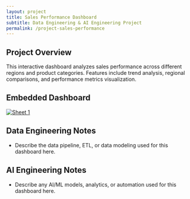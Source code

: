 ```yaml
---
layout: project
title: Sales Performance Dashboard
subtitle: Data Engineering & AI Engineering Project
permalink: /project-sales-performance
---
```

## Project Overview

This interactive dashboard analyzes sales performance across different regions and product categories. Features include trend analysis, regional comparisons, and performance metrics visualization.

## Embedded Dashboard

<div class='tableauPlaceholder' id='viz1752987405665' style='position: relative'>
  <noscript><a href='#'><img alt='Sheet 1 ' src='https://public.tableau.com/static/images/Te/Template1_17529872097650/Sheet1/1_rss.png' style='border: none' /></a></noscript>
  <object class='tableauViz'  style='display:none;'><param name='host_url' value='https%3A%2F%2Fpublic.tableau.com%2F' /> <param name='embed_code_version' value='3' /> <param name='site_root' value='' /><param name='name' value='Template1_17529872097650/Sheet1' /><param name='tabs' value='no' /><param name='toolbar' value='yes' /><param name='static_image' value='https://public.tableau.com/static/images/Te/Template1_17529872097650/Sheet1/1.png' /> <param name='animate_transition' value='yes' /> <param name='display_static_image' value='yes' /> <param name='display_spinner' value='yes' /> <param name='display_overlay' value='yes' /> <param name='display_count' value='yes' /> <param name='language' value='en-US' /></object>
</div>
<script type='text/javascript'>
  var divElement = document.getElementById('viz1752987405665');
  var vizElement = divElement.getElementsByTagName('object')[0];
  vizElement.style.width='100%';vizElement.style.height=(divElement.offsetWidth*0.75)+'px';
  var scriptElement = document.createElement('script');
  scriptElement.src = 'https://public.tableau.com/javascripts/api/viz_v1.js';
  vizElement.parentNode.insertBefore(scriptElement, vizElement);
</script>

## Data Engineering Notes

- Describe the data pipeline, ETL, or data modeling used for this dashboard here.

## AI Engineering Notes

- Describe any AI/ML models, analytics, or automation used for this dashboard here.

